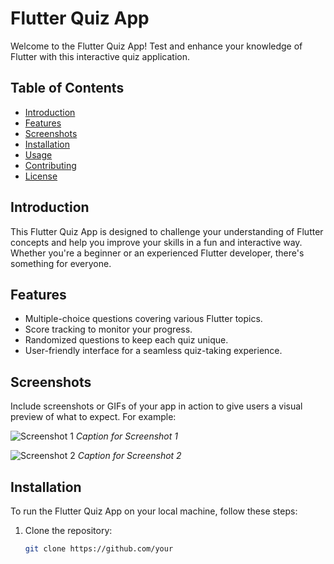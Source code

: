 # Flutter Quiz App

Welcome to the Flutter Quiz App! Test and enhance your knowledge of Flutter with this interactive quiz application.

## Table of Contents
- [Introduction](#introduction)
- [Features](#features)
- [Screenshots](#screenshots)
- [Installation](#installation)
- [Usage](#usage)
- [Contributing](#contributing)
- [License](#license)

## Introduction

This Flutter Quiz App is designed to challenge your understanding of Flutter concepts and help you improve your skills in a fun and interactive way. Whether you're a beginner or an experienced Flutter developer, there's something for everyone.

## Features

- Multiple-choice questions covering various Flutter topics.
- Score tracking to monitor your progress.
- Randomized questions to keep each quiz unique.
- User-friendly interface for a seamless quiz-taking experience.

## Screenshots

Include screenshots or GIFs of your app in action to give users a visual preview of what to expect. For example:

![Screenshot 1](/screenshots/screenshot1.png)
*Caption for Screenshot 1*

![Screenshot 2](/screenshots/screenshot2.png)
*Caption for Screenshot 2*

## Installation

To run the Flutter Quiz App on your local machine, follow these steps:

1. Clone the repository:

    ```bash
    git clone https://github.com/your
